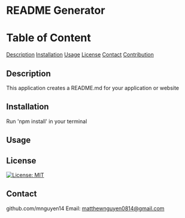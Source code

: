 
  
# README Generator

# Table of Content
[Description](#Description)
[Installation](#Installation)
[Usage](#Usage)
[License](#License)
[Contact](#Contact)
[Contribution](#Contribution)

## Description
This application creates a README.md for your application or website

## Installation
Run 'npm install' in your terminal

## Usage


## License
[![License: MIT](https://img.shields.io/badge/License-MIT-yellow.svg)](https://opensource.org/licenses/MIT)

## Contact
github.com/mnguyen14
Email: matthewnguyen0814@gmail.com